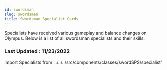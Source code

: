 ```yaml
---
id: swordsman
slug: swordsman
title: Swordsman Specialist Cards
---
```


Specialists have received various gameplay and balance changes on Olympus. Below is a list of all swordsman specialists and their skills.

### Last Updated : 11/23/2022

import Specialists from '../../../src/components/classes/swordSPS/specialist'

<Specialists/>